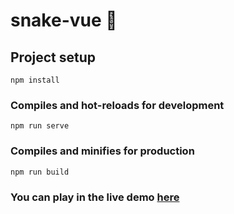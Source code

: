 # snake-vue 🐍

## Project setup
```
npm install
```

### Compiles and hot-reloads for development
```
npm run serve
```

### Compiles and minifies for production
```
npm run build
```

### You can play in the live demo [here](https://codesandbox.io/s/github/Eliabe45/vue-snake)
